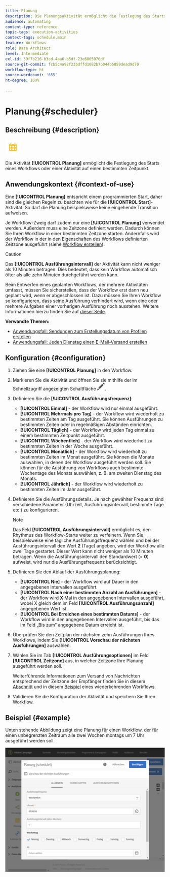 ```yaml
---
title: Planung
description: Die Planungsaktivität ermöglicht die Festlegung des Starts eines Workflows oder einer Aktivität auf einen bestimmten Zeitpunkt.
audience: automating
content-type: reference
topic-tags: execution-activities
context-tags: schedule,main
feature: Workflows
role: Data Architect
level: Intermediate
exl-id: 39f7b216-b3cd-4aa6-b5df-23e6805076df
source-git-commit: fcb5c4a92f23bdffd1082b7b044b5859dead9d70
workflow-type: ht
source-wordcount: '655'
ht-degree: 100%

---
```


# Planung{#scheduler}

## Beschreibung {#description}

![](assets/scheduler.png)

Die Aktivität **[!UICONTROL Planung]** ermöglicht die Festlegung des Starts eines Workflows oder einer Aktivität auf einen bestimmten Zeitpunkt.

## Anwendungskontext {#context-of-use}

Eine **[!UICONTROL Planung]** entspricht einem programmierten Start, daher sind die gleichen Regeln zu beachten wie für die **[!UICONTROL Start]**-Aktivität. So darf die Planung beispielsweise keine eingehende Transition aufweisen.

Je Workflow-Zweig darf zudem nur eine **[!UICONTROL Planung]** verwendet werden. Außerdem muss eine Zeitzone definiert werden. Dadurch können Sie Ihren Workflow in einer bestimmten Zeitzone starten. Andernfalls wird der Workflow in der in den Eigenschaften des Workflows definierten Zeitzone ausgeführt (siehe [Workflow erstellen](../../automating/using/building-a-workflow.md)).

>[!CAUTION]
>
>Das **[!UICONTROL Ausführungsintervall]** der Aktivität kann nicht weniger als 10 Minuten betragen. Dies bedeutet, dass kein Workflow automatisch öfter als alle zehn Minuten durchgeführt werden kann.

Beim Entwerfen eines geplanten Workflows, der mehrere Aktivitäten umfasst, müssen Sie sicherstellen, dass der Workflow erst dann neu geplant wird, wenn er abgeschlossen ist. Dazu müssen Sie Ihren Workflow so konfigurieren, dass seine Ausführung verhindert wird, wenn eine oder mehrere Aufgaben einer vorherigen Ausführung noch ausstehen. Weitere Informationen hierzu finden Sie auf [dieser Seite](../../automating/using/scheduled-workflows-execution.md).

**Verwandte Themen:**

* [Anwendungsfall: Sendungen zum Erstellungsdatum von Profilen erstellen](../../automating/using/workflow-creation-date-query.md)
* [Anwendungsfall: Jeden Dienstag einen E-Mail-Versand erstellen](../../automating/using/workflow-weekly-offer.md)

## Konfiguration {#configuration}

1. Ziehen Sie eine **[!UICONTROL Planung]** in den Workflow.
1. Markieren Sie die Aktivität und öffnen Sie sie mithilfe der im Schnellzugriff angezeigten Schaltfläche ![](assets/edit_darkgrey-24px.png).
1. Definieren Sie die **[!UICONTROL Ausführungsfrequenz]**:

   * **[!UICONTROL Einmal]** - der Workflow wird nur einmal ausgeführt.
   * **[!UICONTROL Mehrmals pro Tag]** - der Workflow wird wiederholt zu bestimmten Zeiten am Tag ausgeführt. Sie können Ausführungen zu bestimmten Zeiten oder in regelmäßigen Abständen einrichten.
   * **[!UICONTROL Täglich]** - der Workflow wird jeden Tag einmal zu einem bestimmten Zeitpunkt ausgeführt.
   * **[!UICONTROL Wöchentlich]** - der Workflow wird wiederholt zu bestimmten Zeiten in der Woche ausgeführt.
   * **[!UICONTROL Monatlich]** - der Workflow wird wiederholt zu bestimmten Zeiten im Monat ausgeführt. Sie können die Monate auswählen, in denen der Workflow ausgeführt werden soll. Sie können für die Ausführung von Workflows auch bestimmte Wochentage des Monats auswählen, z. B. am zweiten Dienstag des Monats.
   * **[!UICONTROL Jährlich]** - der Workflow wird wiederholt zu bestimmten Zeiten im Jahr ausgeführt.

1. Definieren Sie die Ausführungsdetails. Je nach gewählter Frequenz sind verschiedene Parameter (Uhrzeit, Ausführungsintervall, bestimmte Tage etc.) zu konfigurieren.

   >[!NOTE]
   >
   >Das Feld **[!UICONTROL Ausführungsintervall]** ermöglicht es, den Rhythmus des Workflow-Starts weiter zu verfeinern. Wenn Sie beispielsweise eine tägliche Ausführungsfrequenz wählen und bei der Ausführungsintervall den Wert **2** (Tage) angeben, wird der Workflow alle zwei Tage gestartet. Dieser Wert kann nicht weniger als 10 Minuten betragen. Wenn die Ausführungsintervall den Standardwert (= **0**) aufweist, wird nur die Ausführungsfrequenz berücksichtigt.

1. Definieren Sie den Ablauf der Ausführungsplanung:

   * **[!UICONTROL Nie]** - der Workflow wird auf Dauer in den angegebenen Intervallen ausgeführt.
   * **[!UICONTROL Nach einer bestimmten Anzahl an Ausführungen]** - der Workflow wird **X** Mal in den angegebenen Intervallen ausgeführt, wobei X gleich dem im Feld **[!UICONTROL Ausführungsanzahl]** angegebenen Wert ist.
   * **[!UICONTROL Bei Erreichen eines bestimmten Datums]** - der Workflow wird in den angegebenen Intervallen ausgeführt, bis das im Feld „Bis zum“ angegebene Datum erreicht ist.

1. Überprüfen Sie den Zeitplan der nächsten zehn Ausführungen Ihres Workflows, indem Sie **[!UICONTROL Vorschau der nächsten Ausführungen]** auswählen.

1. Wählen Sie im Tab **[!UICONTROL Ausführungsoptionen]** im Feld **[!UICONTROL Zeitzone]** aus, in welcher Zeitzone Ihre Planung ausgeführt werden soll.

   Weiterführende Informationen zum Versand von Nachrichten entsprechend der Zeitzone der Empfänger finden Sie in diesem [Abschnitt](../../sending/using/sending-messages-at-the-recipient-s-time-zone.md) und in diesem [Beispiel](../../automating/using/recurring-push-notifications.md) eines wiederkehrenden Workflows.

1. Validieren Sie die Konfiguration der Aktivität und speichern Sie Ihren Workflow.

## Beispiel  {#example}

Unten stehende Abbildung zeigt eine Planung für einen Workflow, der für einen unbegrenzten Zeitraum alle zwei Wochen montags um 7 Uhr ausgeführt werden soll.

![](assets/wkf_scheduler_example.png)

